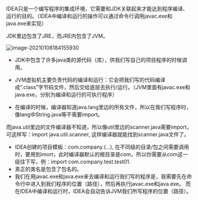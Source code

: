 IDEA只是一个编写程序的集成环境，它需要和JDK关联起来才能达到程序编译、运行的目的。（IDEA中编译和运行的操作可以通过命令行调用javac.exe和java.exe来实现）

JDK里边包含了JRE，而JRE内包含了JVM。

![image-20210108184155930](/Users/jackiez/学海/Java开发笔记/picture/JDK:JRE:JVM三者关系图.png)

- JDK中包含了许多java类的源代码（库），供我们写自己的项目程序的时候调用。

- JVM虚拟机主要负责代码的编译和运行：它会把我们写的代码编译成“.class”字节码文件，然后交给底层去执行/运行。（JVM里面有javac.exe和java.exe，分别为编译和运行的可执行程序）

- 在编译的时候，编译器知道java.lang里边的所有文件，所以在我们写程序时，像lang中String.java等不需要import。

而java.util里边的文件编译器不知道，所以像util里边的scanner.java需要import，可这样写：import java.util.scanner, 这样编译器就能找到scanner.java文件了。

- IDEA创建的项目模板：com.company.(...), 在不同级的目录/包之间需要调用时，要用到imort，此时编译器默认的根目录是com，所以你需要从com这一级往下写，例：import com.company.test.test01.
- 真正的类名是包含了包名的。
- 我们在用javac.exe和java.exe来去编译和运行我们写的程序是，我需要先在命令行中进入到我们程序的位置（路径），然后再执行javac.exe和java.exe。 而在IDEA中编译和运行时，IDEA会自动告诉JVM我们所写程序的位置（路径）。